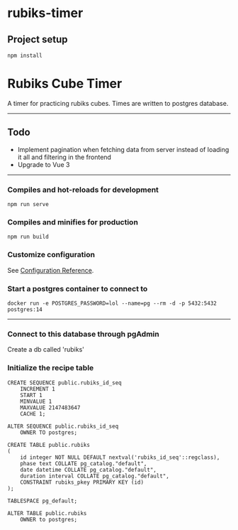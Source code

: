 # rubiks-timer

## Project setup
```
npm install
```
# Rubiks Cube Timer

A timer for practicing rubiks cubes. Times are written to postgres database.

-------

## Todo

- Implement pagination when fetching data from server instead of loading it all and filtering in the frontend
- Upgrade to Vue 3

-------

### Compiles and hot-reloads for development
```
npm run serve
```

### Compiles and minifies for production
```
npm run build
```

### Customize configuration
See [Configuration Reference](https://cli.vuejs.org/config/).


### Start a postgres container to connect to

`docker run -e POSTGRES_PASSWORD=lol --name=pg --rm -d -p 5432:5432 postgres:14`

---

### Connect to this database through pgAdmin

Create a db called 'rubiks'

### Initialize the recipe table

```
CREATE SEQUENCE public.rubiks_id_seq
    INCREMENT 1
    START 1
    MINVALUE 1
    MAXVALUE 2147483647
    CACHE 1;

ALTER SEQUENCE public.rubiks_id_seq
    OWNER TO postgres;

CREATE TABLE public.rubiks
(
    id integer NOT NULL DEFAULT nextval('rubiks_id_seq'::regclass),
    phase text COLLATE pg_catalog."default",
    date datetime COLLATE pg_catalog."default",
    duration interval COLLATE pg_catalog."default",
    CONSTRAINT rubiks_pkey PRIMARY KEY (id)
);

TABLESPACE pg_default;

ALTER TABLE public.rubiks
    OWNER to postgres;
```
